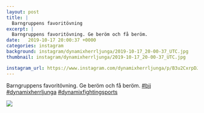 ```yaml
---
layout: post
title: |
  Barngruppens favoritövning
excerpt: |
  Barngruppens favoritövning. Ge beröm och få beröm.   
date:   2019-10-17 20:00:37 +0000
categories: instagram
background: instagram/dynamixherrljunga/2019-10-17_20-00-37_UTC.jpg
thumbnail: instagram/dynamixherrljunga/2019-10-17_20-00-37_UTC.jpg

instagram_url: https://www.instagram.com/dynamixherrljunga/p/B3u2CxrpDJl
---
```

Barngruppens favoritövning. Ge beröm och få beröm. [#bjj](https://www.instagram.com/explore/tags/bjj/) [#dynamixherrljunga](https://www.instagram.com/explore/tags/dynamixherrljunga/) [#dynamixfightingsports](https://www.instagram.com/explore/tags/dynamixfightingsports/)



<img src='{{ site.baseurl }}/instagram/dynamixherrljunga/2019-10-17_20-00-37_UTC.jpg' class='img-fluid' />

